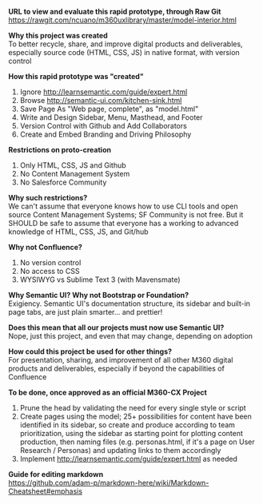 **URL to view and evaluate this rapid prototype, through Raw Git**<br/>
https://rawgit.com/ncuano/m360uxlibrary/master/model-interior.html


**Why this project was created**<br/>
To better recycle, share, and improve digital products and deliverables,<br/>
especially source code (HTML, CSS, JS) in native format, with version control

**How this rapid prototype was "created"**<br/>
1) Ignore http://learnsemantic.com/guide/expert.html<br/>
2) Browse http://semantic-ui.com/kitchen-sink.html<br/>
3) Save Page As "Web page, complete", as "model.html"<br/>
4) Write and Design Sidebar, Menu, Masthead, and Footer<br/>
5) Version Control with Github and Add Collaborators<br/>
6) Create and Embed Branding and Driving Philosophy

**Restrictions on proto-creation**<br/>
1) Only HTML, CSS, JS and Github<br/>
2) No Content Management System<br/>
3) No Salesforce Community

**Why such restrictions?**<br/>
We can't assume that everyone knows how to use CLI tools and open source Content Management Systems; SF Community is not free. But it SHOULD be safe to assume that everyone has a working to advanced knowledge of HTML, CSS, JS, and Git/hub

**Why not Confluence?**<br/>
1) No version control<br/>
2) No access to CSS<br/>
3) WYSIWYG vs Sublime Text 3 (with Mavensmate)

**Why Semantic UI? Why not Bootstrap or Foundation?**<br/>
Exigiency. Semantic UI's documentation structure, its sidebar and built-in page tabs, are just plain smarter... and prettier!<br/>

**Does this mean that all our projects must now use Semantic UI?**<br/>
Nope, just this project, and even that may change, depending on adoption

**How could this project be used for other things?**<br/>
For presentation, sharing, and improvement of all other M360 digital products and deliverables, especially if beyond the capabilities of Confluence

**To be done, once approved as an official M360-CX Project**<br/>
1) Prune the head by validating the need for every single style or script<br/>
2) Create pages using the model; 25+ possibilities for content have been identified in its sidebar, so create and produce according to team prioritization, using the sidebar as starting point for plotting content production, then naming files (e.g. personas.html, if it's a page on User Research / Personas) and updating links to them accordingly<br/>
3) Implement http://learnsemantic.com/guide/expert.html as needed


**Guide for editing markdown**<br/>
https://github.com/adam-p/markdown-here/wiki/Markdown-Cheatsheet#emphasis